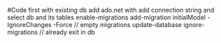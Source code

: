 ﻿#Code first with existing db
add ado.net with add connection string and select db and its tables
enable-migrations
add-migration initialModel -IgnoreChanges -Force   // empty migrations
update-database
ignore-migrations  // already exit in db
